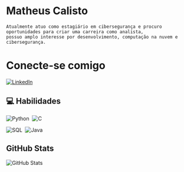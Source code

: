 
# Matheus Calisto
    Atualmente atuo como estagiário em cibersegurança e procuro oportunidades para criar uma carreira como analista,
    possuo amplo interesse por desenvolvimento, computação na nuvem e cibersegurança. 

# Conecte-se comigo
[![LinkedIn](https://img.shields.io/badge/LinkedIn-000?style=for-the-badge&logo=linkedin&logoColor=0E76A8)](https://www.linkedin.com/in/matheus-calisto-37676b165/)

## 💻 Habilidades 
![Python](https://img.shields.io/badge/Python-000000?style=for-the-badge&logo=SQL&logoColor=black)&nbsp; 
![C](https://img.shields.io/badge/C-000?style=for-the-badge&logo=c)

![SQL](https://img.shields.io/badge/SQL-0000ff?style=for-the-badge&logo=SQL&logoColor=black)&nbsp; 
![Java](https://img.shields.io/badge/Java-ED8B00?style=for-the-badge&logo=openjdk&logoColor=white)&nbsp;

##  GitHub Stats
![GitHub Stats](https://github-readme-stats.vercel.app/api?username=Calisto111&theme=transparent&bg_color=000&border_color=30A3DC&show_icons=true&icon_color=30A3DC&title_color=E94D5F&text_color=FFF)


